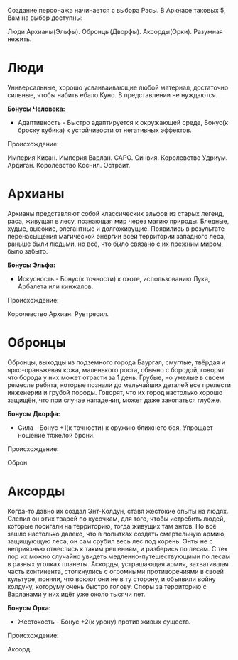 Создание персонажа начинается с выбора Расы.
В Аркнасе таковых 5, Вам на выбор доступны:

Люди
Архианы(Эльфы).
Обронцы(Дворфы).
Аксорды(Орки).
Разумная нежить.


# Люди
Универсальные, хорошо усваиваивающие любой материал, достаточно сильные, чтобы набить ебало Куно.
В представлении не нуждаются.

**Бонусы Человека:**

* Адаптивность - Быстро адаптируется к окружающей среде, Бонус(к броску кубика) к устойчивости от негативных эффектов.

Происхождение:

Империя Кисан.
Империя Варлан.
САРО.
Синвия.
Королевство Удриум.
Ардиган.
Королевство Коснил.
Остраит.

# Архианы
Архианы представляют собой классических эльфов из старых легенд, раса, живущая в лесу, познающая мир через магию природы. Бледные, худые, высокие, элегантные и долгоживущие. Появились в результате перенасыщения магической энергии всей территории западного леса, раньше были людьми, но всё, что было связано с их прежним миром, было забыто.

**Бонусы Эльфа:**

* Искусность - Бонус(к точности) к охоте, использованию Лука, Арбалета или кинжалов.

Происхождение:

Королевство Архиан.
Рувтресил.

# Обронцы
Обронцы, выходцы из подземного города Баургал, смуглые, твёрдая и ярко-ораньжевая кожа, маленького роста, обычно с бородой, говорят что борода у них может отрасти за 1 день.
Грубые, но умелые в своем ремесле ребята, которые познали до мельчайших деталей все прелести инженерии и грубой породы. Говорят, что их город настолько хорошо защищён, что при случае нападения, может даже закопаться глубже.

**Бонусы Дворфа:**

* Сила - 	Бонус +1(к точности) к оружию ближнего боя. Упрощает ношение тяжелой брони.

Происхождение:

Оброн.

# Аксорды
Когда-то давно их создал Энт-Колдун, ставя жестокие опыты на людях. Слепил он этих тварей по кусочкам, для того, чтобы истребить людей, которые посигали на территорию, тогда живущих там энтов. Но всё зашло настолько далеко, что в попытках создать смертельную армию, защищующую леса, он сам срубил весь лес под корень. Энты не с неприязнью отнеслись к таким решениям, и разберись по лесам. С тех пор их можно случайно увидеть медленно-путешествующими по лесам в разных уголках планеты. Аскорды, устрашающая армия, захватившая часть континента, столкнулись с огромными противоречиями в своей культуре, поняли, что воюют они не в ту сторону, и объявили войну колдуну, которуму очень быстро голову. Споры за территорию с Варланами у них идёт уже около тысячи лет.

**Бонусы Орка:** 

* Жестокость - Бонус +2(к урону) против живых существ.

Происхождение:

Аксорд.